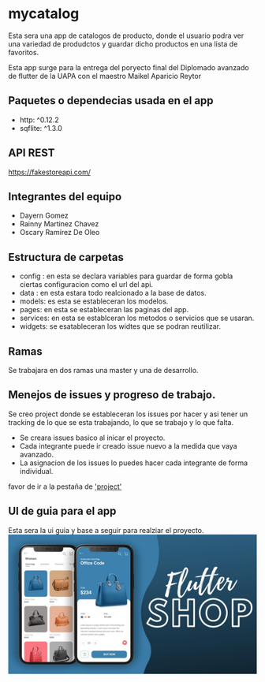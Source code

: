 # mycatalog

Esta sera una app de catalogos de producto, donde el usuario podra ver una variedad de produdctos
y guardar dicho productos en una lista de favoritos.

Esta app surge para la entrega del poryecto final del Diplomado avanzado de flutter de la UAPA con el maestro
Maikel Aparicio Reytor

## Paquetes o dependecias usada en el app

- http: ^0.12.2
- sqflite: ^1.3.0

## API REST

https://fakestoreapi.com/

## Integrantes del equipo

- Dayern Gomez
- Rainny Martinez Chavez
- Oscary Ramírez De Oleo

## Estructura de carpetas

- config : en esta se declara variables para guardar de forma gobla ciertas configuracion como el url del api.
- data : en esta estara todo realcionado a la base de datos.
- models: es esta se estableceran los modelos.
- pages: en esta se estableceran las paginas del app.
- services: en esta se establceran los metodos o servicios que se usaran.
- widgets: se esatableceran los widtes que se podran reutilizar.

## Ramas

Se trabajara en dos ramas una master y una de desarrollo.

## Menejos de issues y progreso de trabajo.

Se creo project donde se estableceran los issues por hacer y asi tener un tracking de lo que se esta trabajando, lo que se trabajo y lo que falta.

- Se creara issues basico al inicar el proyecto.
- Cada integrante puede ir creado issue nuevo a la medida que vaya avanzado.
- La asignacion de los issues lo puedes hacer cada integrante de forma individual.

favor de ir a la pestaña de ['project'](https://github.com/neryad/mycatalog/projectss)

## UI de guia para el app

Esta sera la ui guia y base a seguir para realziar el proyecto.
![picture](maxresdefault.jpg)
